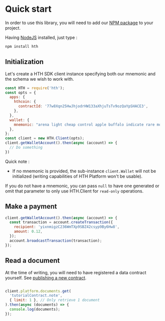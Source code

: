 # Quick start

In order to use this library, you will need to add our [NPM package](https://www.npmjs.com/hth) to your project.

Having [NodeJS](https://nodejs.org/) installed, just type :

```bash
npm install hth
```

## Initialization

Let's create a HTH SDK client instance specifying both our mnemonic and the schema we wish to work with.

```js
const HTH = require('hth');
const opts = {
  apps: {
    hthcoin: {
      contractId: '77w8Xqn25HwJhjodrHW133aXhjuTsTv9ozQaYpSHACE3',
    },
  },
  wallet: {
    mnemonic: "arena light cheap control apple buffalo indicate rare motor valid accident isolate",
  },
};
const client = new HTH.Client(opts);
client.getWalletAccount().then(async (account) => {
  // Do something
})
```

Quick note :

- If no mnemonic is provided, the sub-instance `client.Wallet` will not be initialized (writing  capabilities of HTH Platform won't be usable).

If you do not have a mnemonic, you can pass `null` to have one generated or omit that parameter to only use HTH.Client for `read-only` operations.

## Make a payment

```js
client.getWalletAccount().then(async (account) => {
  const transaction = account.createTransaction({
    recipient: 'yixnmigzC236WmTXp9SBZ42csyp9By6Hw8',
    amount: 0.12,
  });
  account.broadcastTransaction(transaction);
});
```

## Read a document

At the time of writing, you will need to have registered a data contract yourself. See [publishing a new contract](../examples/publishing-a-new-contract.md).

```js

client.platform.documents.get(
  'tutorialContract.note',
  { limit: 1 }, // Only retrieve 1 document
).then(async (documents) => {
  console.log(documents);
});
```
